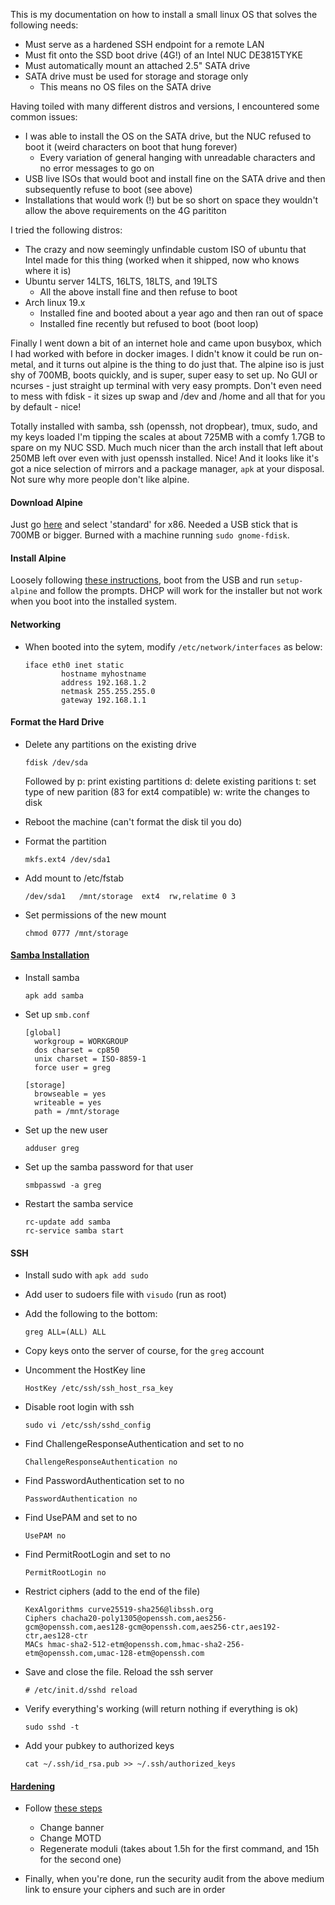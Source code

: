 This is my documentation on how to install a small linux OS that solves the
following needs:

- Must serve as a hardened SSH endpoint for a remote LAN
- Must fit onto the SSD boot drive (4G!) of an Intel NUC DE3815TYKE
- Must automatically mount an attached 2.5" SATA drive
- SATA drive must be used for storage and storage only
  - This means no OS files on the SATA drive

Having toiled with many different distros and versions, I encountered some
common issues:

- I was able to install the OS on the SATA drive, but the NUC refused to boot
    it (weird characters on boot that hung forever)
    - Every variation of general hanging with unreadable characters and no
        error messages to go on
- USB live ISOs that would boot and install fine on the SATA drive and then
    subsequently refuse to boot (see above)
- Installations that would work (!) but be so short on space they wouldn't
    allow the above requirements on the 4G parititon

I tried the following distros:

- The crazy and now seemingly unfindable custom ISO of ubuntu that Intel made
    for this thing (worked when it shipped, now who knows where it is)
- Ubuntu server 14LTS, 16LTS, 18LTS, and 19LTS
  - All the above install fine and then refuse to boot
- Arch linux 19.x
  - Installed fine and booted about a year ago and then ran out of space
  - Installed fine recently but refused to boot (boot loop)

Finally I went down a bit of an internet hole and came upon busybox, which
I had worked with before in docker images. I didn't know it could be run
on-metal, and it turns out alpine is the thing to do just that. The alpine
iso is just shy of 700MB, boots quickly, and is super, super easy to set up. No
GUI or ncurses - just straight up terminal with very easy prompts. Don't even
need to mess with fdisk - it sizes up swap and /dev and /home and all that for
you by default - nice!

Totally installed with samba, ssh (openssh, not dropbear), tmux, sudo, and my keys loaded I'm tipping
the scales at about 725MB with a comfy 1.7GB to spare on my NUC SSD. Much much
nicer than the arch install that left about 250MB left over even with just
openssh installed. Nice! And it looks like it's got a nice selection of mirrors
and a package manager, `apk` at your disposal. Not sure why more people don't
like alpine.

#### Download Alpine

Just go [here](https://alpinelinux.org/downloads/) and select 'standard' for x86.
Needed a USB stick that is 700MB or bigger. Burned with a machine running `sudo
gnome-fdisk`.

#### Install Alpine

Loosely following [these instructions](https://wiki.alpinelinux.org/wiki/Install_to_disk), boot from the USB and run `setup-alpine` and follow the prompts. DHCP will work for the installer but not work when you boot into the installed system.

#### Networking

- When booted into the sytem, modify `/etc/network/interfaces` as below:

    ```
    iface eth0 inet static
            hostname myhostname
            address 192.168.1.2
            netmask 255.255.255.0
            gateway 192.168.1.1
    ```

#### Format the Hard Drive

- Delete any partitions on the existing drive
    ```
    fdisk /dev/sda
    ```

    Followed by
    p: print existing partitions
    d: delete existing paritions
    t: set type of new parition (83 for ext4 compatible)
    w: write the changes to disk

- Reboot the machine (can't format the disk til you do)
- Format the partition

    ```
    mkfs.ext4 /dev/sda1
    ```
- Add mount to /etc/fstab

    ```
    /dev/sda1   /mnt/storage  ext4  rw,relatime 0 3
    ```
- Set permissions of the new mount

    ```
    chmod 0777 /mnt/storage
    ```

#### [Samba Installation](https://wiki.alpinelinux.org/wiki/Setting_up_a_samba-server)

- Install samba

    ```
    apk add samba
    ```

- Set up `smb.conf`

    ```
    [global]
      workgroup = WORKGROUP
      dos charset = cp850
      unix charset = ISO-8859-1
      force user = greg

    [storage]
      browseable = yes
      writeable = yes
      path = /mnt/storage
    ```

- Set up the new user

    ```
    adduser greg
    ```

- Set up the samba password for that user

    ```
    smbpasswd -a greg
    ```

- Restart the samba service

    ```
    rc-update add samba
    rc-service samba start
    ```

#### SSH

- Install sudo with `apk add sudo`
- Add user to sudoers file with `visudo` (run as root)
- Add the following to the bottom:

    ```
    greg ALL=(ALL) ALL
    ```

- Copy keys onto the server of course, for the `greg` account
- Uncomment the HostKey line

    ```
    HostKey /etc/ssh/ssh_host_rsa_key
    ```

- Disable root login with ssh

    ```
    sudo vi /etc/ssh/sshd_config
    ```

- Find ChallengeResponseAuthentication and set to no

    ```
    ChallengeResponseAuthentication no
    ```

- Find PasswordAuthentication set to no

    ```
    PasswordAuthentication no
    ```

- Find UsePAM and set to no

    ```
    UsePAM no
    ```

- Find PermitRootLogin and set to no

    ```
    PermitRootLogin no
    ```

- Restrict ciphers (add to the end of the file)

    ```
    KexAlgorithms curve25519-sha256@libssh.org
    Ciphers chacha20-poly1305@openssh.com,aes256-gcm@openssh.com,aes128-gcm@openssh.com,aes256-ctr,aes192-ctr,aes128-ctr
    MACs hmac-sha2-512-etm@openssh.com,hmac-sha2-256-etm@openssh.com,umac-128-etm@openssh.com
    ```

- Save and close the file. Reload the ssh server

    ```
    # /etc/init.d/sshd reload
    ```

- Verify everything's working (will return nothing if everything is ok)

    ```
    sudo sshd -t
    ```

- Add your pubkey to authorized keys

    ```
    cat ~/.ssh/id_rsa.pub >> ~/.ssh/authorized_keys
    ```


#### [Hardening](https://medium.com/@jasonrigden/hardening-ssh-1bcb99cd4cef)

- Follow [these steps](https://medium.com/@jasonrigden/hardening-ssh-1bcb99cd4cef)
    - Change banner
    - Change MOTD
    - Regenerate moduli (takes about 1.5h for the first command, and 15h for
        the second one)

- Finally, when you're done, run the security audit from the above medium link
    to ensure your ciphers and such are in order
